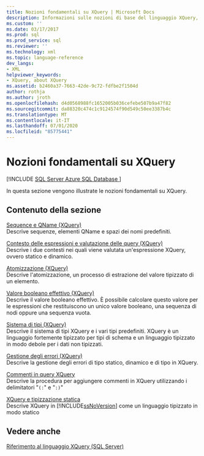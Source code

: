 ```yaml
---
title: Nozioni fondamentali su XQuery | Microsoft Docs
description: Informazioni sulle nozioni di base del linguaggio XQuery, tra cui Sequence e QName, contesto dell'espressione, atomizzazione, sistema di tipi, gestione degli errori e commenti.
ms.custom: ''
ms.date: 03/17/2017
ms.prod: sql
ms.prod_service: sql
ms.reviewer: ''
ms.technology: xml
ms.topic: language-reference
dev_langs:
- XML
helpviewer_keywords:
- XQuery, about XQuery
ms.assetid: b2460a37-7663-42de-9c72-fdfbe2f1504d
author: rothja
ms.author: jroth
ms.openlocfilehash: d4d0568988fc1652005b036cefebe507b9a47f82
ms.sourcegitcommit: da88320c474c1c9124574f90d549c50ee3387b4c
ms.translationtype: MT
ms.contentlocale: it-IT
ms.lasthandoff: 07/01/2020
ms.locfileid: "85775441"
---
```

# <a name="xquery-basics"></a>Nozioni fondamentali su XQuery
[!INCLUDE [SQL Server Azure SQL Database ](../includes/applies-to-version/sqlserver.md)]

  In questa sezione vengono illustrate le nozioni fondamentali su XQuery.  
  
## <a name="in-this-section"></a>Contenuto della sezione  
 [Sequence e QName &#40;XQuery&#41;](../xquery/sequence-and-qnames-xquery.md)  
 Descrive sequenze, elementi QName e spazi dei nomi predefiniti.  
  
 [Contesto delle espressioni e valutazione delle query &#40;XQuery&#41;](../xquery/expression-context-and-query-evaluation-xquery.md)  
 Descrive i due contesti nei quali viene valutata un'espressione XQuery, ovvero statico e dinamico.  
  
 [Atomizzazione &#40;XQuery&#41;](../xquery/atomization-xquery.md)  
 Descrive l'atomizzazione, un processo di estrazione del valore tipizzato di un elemento.  
  
 [Valore booleano effettivo &#40;XQuery&#41;](../xquery/effective-boolean-value-xquery.md)  
 Descrive il valore booleano effettivo. È possibile calcolare questo valore per le espressioni che restituiscono un unico valore booleano, una sequenza di nodi oppure una sequenza vuota.  
  
 [Sistema di tipi &#40;XQuery&#41;](../xquery/type-system-xquery.md)  
 Descrive il sistema di tipi XQuery e i vari tipi predefiniti. XQuery è un linguaggio fortemente tipizzato per tipi di schema e un linguaggio tipizzato in modo debole per i dati non tipizzati.  
  
 [Gestione degli errori &#40;XQuery&#41;](../xquery/error-handling-xquery.md)  
 Descrive la gestione degli errori di tipo statico, dinamico e di tipo in XQuery.  
  
 [Commenti in query XQuery](../xquery/comments-in-xquery.md)  
 Descrive la procedura per aggiungere commenti in XQuery utilizzando i delimitatori "`(:`" e "`:)`"  
  
 [XQuery e tipizzazione statica](../xquery/xquery-and-static-typing.md)  
 Descrive XQuery in [!INCLUDE[ssNoVersion](../includes/ssnoversion-md.md)] come un linguaggio tipizzato in modo statico  
  
## <a name="see-also"></a>Vedere anche  
 [Riferimento al linguaggio XQuery &#40;SQL Server&#41;](../xquery/xquery-language-reference-sql-server.md)  
  
  
